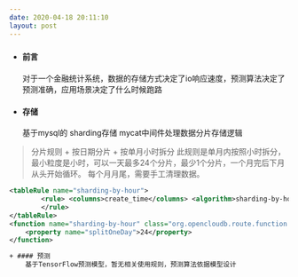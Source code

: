```yaml
---
date: 2020-04-18 20:11:10
layout: post
---
```


###

+ #### 前言
	对于一个金融统计系统，数据的存储方式决定了io响应速度，预测算法决定了预测准确，应用场景决定了什么时候跑路
+ #### 存储
    基于mysql的 sharding存储 mycat中间件处理数据分片存储逻辑
> 分片规则
	+ 按日期分片
    + 按单月小时拆分  此规则是单月内按照小时拆分，最小粒度是小时，可以一天最多24个分片，最少1个分片，一个月完后下月从头开始循环。 每个月月尾，需要手工清理数据。 
```xml
<tableRule name="sharding-by-hour">
		<rule> <columns>create_time</columns> <algorithm>sharding-by-hour</algorithm>
		</rule>
</tableRule> 
<function name="sharding-by-hour" class="org.opencloudb.route.function.LatestMonthPartion"> 
	<property name="splitOneDay">24</property>
</function>

+ #### 预测
	基于TensorFlow预测模型，暂无相关使用规则，预测算法依据模型设计